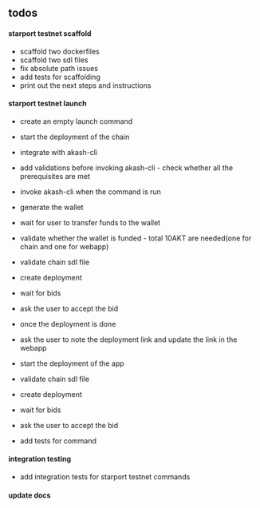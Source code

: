 ## todos

#### starport testnet scaffold

- scaffold two dockerfiles
- scaffold two sdl files
- fix absolute path issues
- add tests for scaffolding
- print out the next steps and instructions


#### starport testnet launch 

- create an empty launch command
- start the deployment of the chain
- integrate with akash-cli
- add validations before invoking akash-cli - check whether all the prerequisites are met
- invoke akash-cli when the command is run
- generate the wallet
- wait for user to transfer funds to the wallet
- validate whether the wallet is funded - total 10AKT are needed(one for chain and one for webapp)
- validate chain sdl file
- create deployment
- wait for bids
- ask the user to accept the bid
- once the deployment is done
- ask the user to note the deployment link and update the link in the webapp
- start the deployment of the app
- validate chain sdl file
- create deployment
- wait for bids
- ask the user to accept the bid

- add tests for command

#### integration testing

- add integration tests for starport testnet commands

#### update docs

